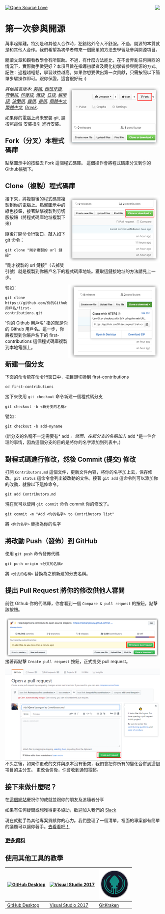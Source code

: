 [![Open Source Love](https://badges.frapsoft.com/os/v1/open-source.svg?v=103)](https://github.com/ellerbrock/open-source-badges/)
[<img align="right" src="https://firstcontributions.herokuapp.com/badge.svg">](https://firstcontributions.herokuapp.com)

# 第一次參與開源

萬事起頭難。特別是和其他人合作時，犯錯格外令人不舒服。不過，開源的本質就是和其他人合作。我們希望為初學者帶來一個簡單的方法去學習及參與開源項目。

閱讀文章和觀看教學會有所幫助。不過，有什麼方法能比，在不會弄亂任何東西的情況下，實際動手做更好？本項目旨在指導初學者及簡化初學者參與開源的方式。記住：過程越輕鬆，學習效益越高。如果你想要做出第一次貢獻，只需按照以下簡單步驟操作即可。跟你保證，這會很好玩 :)

<img align="right" width="300" src="../assets/fork.png" alt="fork this repository" />

*其他語言版本: [英語](../README.md), [西班牙語](README.es.md), [荷蘭語](README.nl.md), [印度語](README.hi.md), [俄語](README.ru.md), [日語](README.ja.md), [越南語](README.vn.md), [波蘭語](README.pl.md), [韓語](README.ko.md), [德語](README.de.md), [簡體中文](README.chs.md), [繁體中文](README.cht.md), [Greek](README.gr.md).*

如果你的電腦上尚未安裝 git, 請按照這個[ 安裝指引 ](https://help.github.com/articles/set-up-git/)進行安裝。

## Fork（分叉）本程式碼庫

點擊圖示中的按鈕去 Fork 這個程式碼庫。
這個操作會將程式碼庫分叉到你的Github帳號下。

## Clone（複製）程式碼庫

<img align="right" width="300" src="../assets/clone.png" alt="clone this repository" />

接下來，將複製後的程式碼庫複製到你的電腦上。點擊圖示中的綠色按鈕，接著點擊複製到剪切版按鈕（將程式碼庫地址複製下來）

隨後打開命令行窗口，敲入如下 git 命令：

```
git clone "剛才複製的 url 鏈接"
```
"剛才複製的 url 鏈接"（去掉雙引號）就是複製到你賬戶名下的程式碼庫地址。獲取這鏈接地址的方法請見上一步。

<img align="right" width="300" src="../assets/copy-to-clipboard.png" alt="copy URL to clipboard" />

譬如：
```
git clone https://github.com/你的Github用戶名/first-contributions.git
```

'你的 Github 用戶名' 指的就是你的 Github 用戶名。這一步，你將複製到你賬戶名下的 first-contributions 這個程式碼庫複製到本地電腦上。

## 新建一個分支

下面的命令能在命令行窗口中，把目録切換到 first-contributions 

```
cd first-contributions
```
接下來使用 `git checkout` 命令新建一個程式碼分支
```
git checkout -b <新分支的名稱>
```

譬如：
```
git checkout -b add-myname
```

(新分支的名稱不一定需要有* add *。然而，在新分支的名稱加入* add *是一件合理的事情，因為這個分支的目的是將你的名字添加到列表中。)

## 對程式碼進行修改，然後 Commit (提交) 修改

打開 `Contributors.md` 這個文件，更新文件內容，將你的名字加上去，保存修改。`git status` 這命令會列出被改動的文件。接著 `git add` 這命令則可以添加你的改動，就像以下這條命令。
```
git add Contributors.md
```

現在就可以使用 `git commit` 命令 commit 你的修改了。
```
git commit -m "Add <你的名字> to Contributors list"
```
將 `<你的名字>` 替換為你的名字

## 將改動 Push（發佈）到 GitHub

使用 `git push` 命令發佈代碼
```
git push origin <分支的名稱>
```
將 `<分支的名稱>` 替換為之前新建的分支名稱。

## 提出 Pull Request 將你的修改供他人審閱

前往 Github 你的代碼庫，你會看到一個 `Compare & pull request` 的按鈕。點擊該按鈕。

<img style="float: right;" src="../assets/compare-and-pull.png" alt="create a pull request" />

接著再點擊 `Create pull request` 按鈕，正式提交 pull request。

<img style="float: right;" src="../assets/submit-pull.png" alt="submit pull request" />

不久之後，如果你更改的文件與原本沒有衝突，我們會把你所有的變化合併到這個項目的主分支。
更改合併後，你會收到通知電郵。

## 接下來做什麼呢？

在[這個網站](https://roshanjossey.github.io/first-contributions/#social-share)慶祝你的成就並跟你的朋友及追隨者分享

如果有任何疑問或想獲得更多協助，歡迎加入我們的 [Slack](https://firstcontributions.herokuapp.com)

現在就動手為其他專案貢獻你的心力。我們整理了一個清單，裡面的專案都有簡單的議題可以讓你著手。[去看看吧！](https://roshanjossey.github.io/first-contributions/#project-list)

### [ 更多資料 ](additional-material/additional-material.md)

## 使用其他工具的教學

|<a href="github-desktop-tutorial.md"><img alt="GitHub Desktop" src="https://desktop.github.com/images/desktop-icon.svg" width="100"></a>|<a href="github-windows-vs2017-tutorial.md"><img alt="Visual Studio 2017" src="https://www.microsoft.com/net/images/vslogo.png" width="100"></a>|<a href="gitkraken-tutorial.md"><img alt="GitKraken" src="/assets/gk-icon.png" width="100"></a>|
|---|---|---|
|[GitHub Desktop](github-desktop-tutorial.md)|[Visual Studio 2017](github-windows-vs2017-tutorial.md)|[GitKraken](gitkraken-tutorial.md)|
